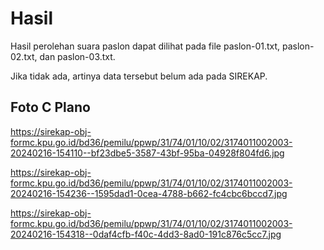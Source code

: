 # Hasil

Hasil perolehan suara paslon dapat dilihat pada file paslon-01.txt, paslon-02.txt, dan paslon-03.txt.

Jika tidak ada, artinya data tersebut belum ada pada SIREKAP.

## Foto C Plano

https://sirekap-obj-formc.kpu.go.id/bd36/pemilu/ppwp/31/74/01/10/02/3174011002003-20240216-154110--bf23dbe5-3587-43bf-95ba-04928f804fd6.jpg

https://sirekap-obj-formc.kpu.go.id/bd36/pemilu/ppwp/31/74/01/10/02/3174011002003-20240216-154236--1595dad1-0cea-4788-b662-fc4cbc6bccd7.jpg

https://sirekap-obj-formc.kpu.go.id/bd36/pemilu/ppwp/31/74/01/10/02/3174011002003-20240216-154318--0daf4cfb-f40c-4dd3-8ad0-191c876c5cc7.jpg
